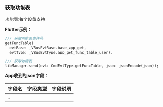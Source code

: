 ### 获取功能表


功能表:每个设备支持

**Flutter示例：**

```dart
/// 获取功能表事件号
getFuncTable(
  evtBase: _VBusEvtBase.base_app_get,
  evtType: _VBusEvtType.app_get_func_table_user),

/// 获取功能表
libManager.send(evt: CmdEvtType.getFuncTable, json: jsonEncode(json));
```



**App收到的json字段**：

| 字段名 | 字段类型 | 字段说明 |
| ------ | -------- | -------- |
| ..     |          |          |
